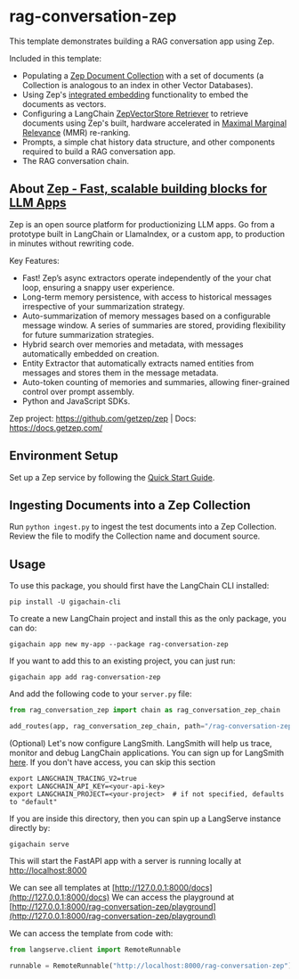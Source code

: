 # rag-conversation-zep

This template demonstrates building a RAG conversation app using Zep. 

Included in this template:
- Populating a [Zep Document Collection](https://docs.getzep.com/sdk/documents/) with a set of documents (a Collection is analogous to an index in other Vector Databases).
- Using Zep's [integrated embedding](https://docs.getzep.com/deployment/embeddings/) functionality to embed the documents as vectors.
- Configuring a LangChain [ZepVectorStore Retriever](https://docs.getzep.com/sdk/documents/) to retrieve documents using Zep's built, hardware accelerated in [Maximal Marginal Relevance](https://docs.getzep.com/sdk/search_query/) (MMR) re-ranking.
- Prompts, a simple chat history data structure, and other components required to build a RAG conversation app.
- The RAG conversation chain.

## About [Zep - Fast, scalable building blocks for LLM Apps](https://www.getzep.com/)
Zep is an open source platform for productionizing LLM apps. Go from a prototype built in LangChain or LlamaIndex, or a custom app, to production in minutes without rewriting code.

Key Features:

- Fast! Zep’s async extractors operate independently of the your chat loop, ensuring a snappy user experience.
- Long-term memory persistence, with access to historical messages irrespective of your summarization strategy.
- Auto-summarization of memory messages based on a configurable message window. A series of summaries are stored, providing flexibility for future summarization strategies.
- Hybrid search over memories and metadata, with messages automatically embedded on creation.
- Entity Extractor that automatically extracts named entities from messages and stores them in the message metadata.
- Auto-token counting of memories and summaries, allowing finer-grained control over prompt assembly.
- Python and JavaScript SDKs.

Zep project: https://github.com/getzep/zep | Docs: https://docs.getzep.com/

## Environment Setup

Set up a Zep service by following the [Quick Start Guide](https://docs.getzep.com/deployment/quickstart/).

## Ingesting Documents into a Zep Collection

Run `python ingest.py` to ingest the test documents into a Zep Collection. Review the file to modify the Collection name and document source.


## Usage

To use this package, you should first have the LangChain CLI installed:

```shell
pip install -U gigachain-cli
```

To create a new LangChain project and install this as the only package, you can do:

```shell
gigachain app new my-app --package rag-conversation-zep
```

If you want to add this to an existing project, you can just run:

```shell
gigachain app add rag-conversation-zep
```

And add the following code to your `server.py` file:
```python
from rag_conversation_zep import chain as rag_conversation_zep_chain

add_routes(app, rag_conversation_zep_chain, path="/rag-conversation-zep")
```

(Optional) Let's now configure LangSmith. 
LangSmith will help us trace, monitor and debug LangChain applications. 
You can sign up for LangSmith [here](https://smith.langchain.com/). 
If you don't have access, you can skip this section


```shell
export LANGCHAIN_TRACING_V2=true
export LANGCHAIN_API_KEY=<your-api-key>
export LANGCHAIN_PROJECT=<your-project>  # if not specified, defaults to "default"
```

If you are inside this directory, then you can spin up a LangServe instance directly by:

```shell
gigachain serve
```

This will start the FastAPI app with a server is running locally at 
[http://localhost:8000](http://localhost:8000)

We can see all templates at [http://127.0.0.1:8000/docs](http://127.0.0.1:8000/docs)
We can access the playground at [http://127.0.0.1:8000/rag-conversation-zep/playground](http://127.0.0.1:8000/rag-conversation-zep/playground)  

We can access the template from code with:

```python
from langserve.client import RemoteRunnable

runnable = RemoteRunnable("http://localhost:8000/rag-conversation-zep")
```